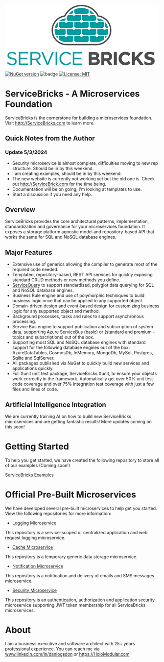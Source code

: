 ![ServiceBricks Logo](https://github.com/holomodular/ServiceBricks/blob/main/Logo.png)  

[![NuGet version](https://badge.fury.io/nu/ServiceBricks.svg)](https://badge.fury.io/nu/ServiceBricks)
![badge](https://img.shields.io/endpoint?url=https://gist.githubusercontent.com/holomodular-support/bdb5c7c570a7a88ffb3efb3505273e34/raw/servicebricks-codecoverage.json)
[![License: MIT](https://img.shields.io/badge/License-MIT-blue.svg)](https://opensource.org/licenses/MIT)

# ServiceBricks - A Microservices Foundation

ServiceBricks is the cornerstone for building a microservices foundation. Visit http://ServiceBricks.com to learn more.

## Quick Notes from the Author

### Update 5/3/2024

* Security microservice is almost complete, difficulties moving to new rep structure. Should be in by this weekend.
* I am creating examples, should be in by this weekend.
* The new website is currently not working yet but the old one is. Check out http://ServiceBrick.com for the time being.
* Documentation will be on going, I'm looking at templates to use.
* Start a discussion if you need any help.

## Overview

ServiceBricks provides the core architectural patterns, implementation, standardization and governance for your microservices foundation.
It exposes a storage platform agnostic model and repository-based API that works the same for SQL and NoSQL database engines.

## Major Features

* Extensive use of generics allowing the compiler to generate most of the required code needed.
* Templated, repository-based, REST API services for quickly exposing standard CRUD methods or new methods you define.
* [ServiceQuery](https://github.com/holomodular/ServiceQuery) to support standardized, polyglot data querying for SQL and NoSQL database engines.
* Business Rule engine and use of polymorphic techniques to build business logic once that can be applied to any supported object.
* Domain-driven design and event-based design for customizing business logic for any supported object and method.
* Background processes, tasks and rules to support asynchronous processing.
* Service Bus engine to support publication and subscription of system data, supporting Azure ServiceBus (basic) or (standard and premium - topics and subscriptions) out of the box.
* Supporting most SQL and NoSQL database engines with standard support for the following database engines out of the box: AzureDataTables, CosmosDb, InMemory, MongoDb, MySql, Postgres, Sqlite and SqlServer.
* All packages published via NuGet to quickly build new services and applications quickly.
* Full Xunit unit test package, ServiceBricks.Xunit, to ensure your objects work correctly in the framework. Automatically get over 50% unit test code coverage and over 75% integration test coverage with just a few files and lines of code.


## Artificial Intelligence Integration

We are currently training AI on how to build new ServiceBricks microservices and are getting fantastic results! More updates coming on this soon!


# Getting Started

To help you get started, we have created the following repository to store all of our examples (Coming soon!)

[ServiceBricks Examples](https://github.com/holomodular/ServiceBricks-Examples)

# Official Pre-Built Microservices

We have developed several pre-built microservices to help get you started. View the following repositories for more information:

* [Logging Microservice](https://github.com/holomodular/ServiceBricks-Logging)

This repository is a service-scoped or centralized application and web request logging microservice.

* [Cache Microservice](https://github.com/holomodular/ServiceBricks-Cache)

This repository is a temporary generic data storage microservice.

* [Notification Microservice](https://github.com/holomodular/ServiceBricks-Notification)

This repository is a notification and delivery of emails and SMS messages microservice.

* [Security Microservice](https://github.com/holomodular/ServiceBricks-Security)

This repository is an authentication, authorization and application security microservice supporting JWT token membership for all ServiceBricks microservices.

# About

I am a business executive and software architect with 25+ years professional experience. You can reach me via www.linkedin.com/in/danlogsdon or https://HoloModular.com
